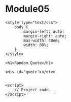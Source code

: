 # Module05
<!DOCTYPE html>
<html>
<head>
	<title>Project Template</title>

	<style type="text/css">
		body {
			margin-left: auto;
			margin-right: auto;
			max-width: 40em;
			width: 88%;
		}
	</style>
</head>
<body>

	<h1>Random Quote</h1>

	<div id="quote"></div>


	<script>
		// Project code...
	</script>

</body>
</html>
